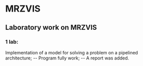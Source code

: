 # MRZVIS
## Laboratory work on MRZVIS
### 1 lab: 
Implementation of a model for solving a problem on a pipelined architecture;
-- Program fully work;
-- A report was added.
